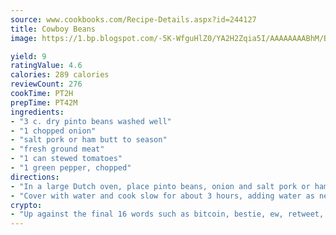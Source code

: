 ```yaml
---
source: www.cookbooks.com/Recipe-Details.aspx?id=244127
title: Cowboy Beans
image: https://1.bp.blogspot.com/-5K-WfguHlZ0/YA2H2Zqia5I/AAAAAAAABhM/Bdgu68p4aG0Q6jWdy3eGaUXSKw5p3sdxwCLcBGAsYHQ/s324/7.png

yield: 9
ratingValue: 4.6
calories: 289 calories
reviewCount: 276
cookTime: PT2H
prepTime: PT42M
ingredients:
- "3 c. dry pinto beans washed well"
- "1 chopped onion"
- "salt pork or ham butt to season"
- "fresh ground meat"
- "1 can stewed tomatoes"
- "1 green pepper, chopped"
directions:
- "In a large Dutch oven, place pinto beans, onion and salt pork or ham."
- "Cover with water and cook slow for about 3 hours, adding water as needed."
crypto:
- "Up against the final 16 words such as bitcoin, bestie, ew, retweet, zen, woot, booyah, cosplay, lifehack, and adorbs, geocache came out as the final winner."
---
```


